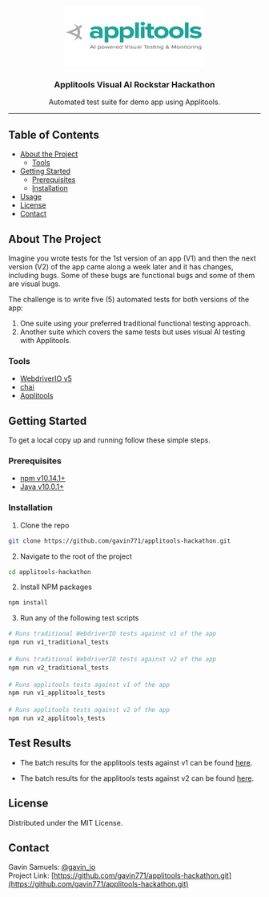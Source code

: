 <p align="center">
    <img src="./images/logo.jpeg" alt="Logo" width="280" height="120"/>
  <h3 align="center">Applitools Visual AI Rockstar Hackathon</h3>
  <p align="center">Automated test suite for demo app using Applitools.</p>
</p>

___

## Table of Contents

- [About the Project](#about-the-project)
  - [Tools](#tools)
- [Getting Started](#getting-started)
  - [Prerequisites](#prerequisites)
  - [Installation](#installation)
- [Usage](#usage)
- [License](#license)
- [Contact](#contact)

<!-- ABOUT THE PROJECT -->

## About The Project

Imagine you wrote tests for the 1st version of an app (V1) and then the next version (V2) of the app came along a week later and it has changes, including bugs. Some of these bugs are functional bugs and some of them are visual bugs.

The challenge is to write five (5) automated tests for both versions of the app:

1. One suite using your preferred traditional functional testing approach.
2. Another suite which covers the same tests but uses visual AI testing with Applitools.


### Tools
* [WebdriverIO v5](https://webdriver.io/)
* [chai](https://www.chaijs.com/)
* [Applitools](https://applitools.com/)


## Getting Started

To get a local copy up and running follow these simple steps.

### Prerequisites

- [npm v10.14.1+](https://nodejs.org/en/)
- [Java v10.0.1+](https://www.java.com/en/download/)

### Installation

1. Clone the repo

```sh
git clone https://github.com/gavin771/applitools-hackathon.git
```

2. Navigate to the root of the project
```sh
cd applitools-hackathon
```
2. Install NPM packages

```sh
npm install
```

3. Run any of the following test scripts
```sh
# Runs traditional WebdriverIO tests against v1 of the app
npm run v1_traditional_tests

# Runs traditional WebdriverIO tests against v2 of the app
npm run v2_traditional_tests

# Runs applitools tests against v1 of the app
npm run v1_applitools_tests

# Runs applitools tests against v2 of the app
npm run v2_applitools_tests
```

## Test Results
* The batch results for the applitools tests against v1 can be found [here](https://eyes.applitools.com/app/test-results/00000251829017021217?accountId=BEGPGV6dgE_IoU0lCCYVEA~~&display=details&top=00000251828969040752%284%29).

* The batch results for the applitools tests against v2 can be found [here](https://eyes.applitools.com/app/test-results/00000251829016021091?accountId=BEGPGV6dgE_IoU0lCCYVEA~~&display=details&top=00000251828969040752%284%29).

## License

Distributed under the MIT License.

## Contact

Gavin Samuels: [@gavin_io](https://twitter.com/gavin_io)<br/>
Project Link: [https://github.com/gavin771/applitools-hackathon.git](https://github.com/gavin771/applitools-hackathon.git)
